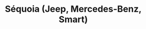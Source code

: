 ---
title: "Séquoia (Jeep, Mercedes-Benz, Smart)"
url: /sens/sequoia-jeep-mercedes-benz-smart/
shop: voiture
---